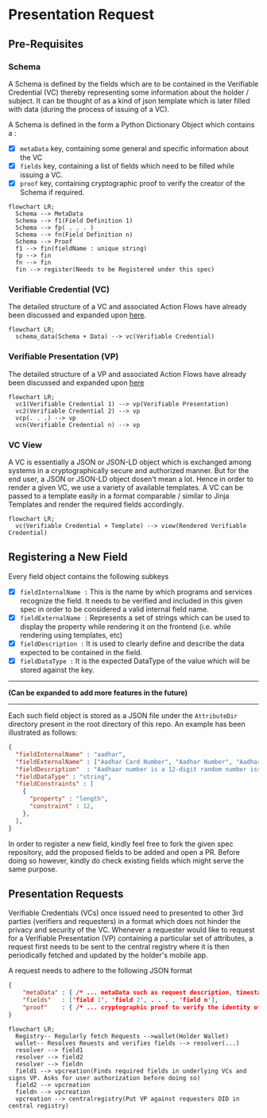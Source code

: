 # Presentation Request

## Pre-Requisites

### Schema

A Schema is defined by the fields which are to be contained in the Verifiable Credential (VC) thereby representing some information about the holder / subject. It can be thought of as a kind of json template which is later filled with data (during the process of issuing of a VC).

A Schema is defined in the form a Python Dictionary Object which contains a :
- [x] ```metaData``` key, containing some general and specific information about the VC
- [x] ```fields``` key, containing a list of fields which need to be filled while issuing a VC.
- [x] ```proof``` key, containing cryptographic proof to verify the creator of the Schema if required.

```mermaid
flowchart LR;
  Schema --> MetaData
  Schema --> f1(Field Definition 1)
  Schema --> fp( . . . )
  Schema --> fn(Field Definition n)
  Schema --> Proof
  f1 --> fin(fieldName : unique string)
  fp --> fin
  fn --> fin
  fin --> register(Needs to be Registered under this spec)
```

### Verifiable Credential (VC)

The detailed structure of a VC and associated Action Flows have already been discussed and expanded upon [here](https://github.com/Samagra-Development/competency_passbook/blob/main/dev-docs/Action%20Flows.md).

```mermaid
flowchart LR;
  schema_data(Schema + Data) --> vc(Verifiable Credential)
```

### Verifiable Presentation (VP)

The detailed structure of a VP and associated Action Flows have already been discussed and expanded upon [here](https://github.com/Samagra-Development/competency_passbook/blob/main/dev-docs/Action%20Flows.md)

```mermaid
flowchart LR;
  vc1(Verifiable Credential 1) --> vp(Verifiable Presentation)
  vc2(Verifiable Credential 2) --> vp
  vcp(. . .) --> vp
  vcn(Verifiable Credential n) --> vp
```

### VC View

A VC is essentially a JSON or JSON-LD object which is exchanged among systems in a cryptographically secure and authorized manner. But for the end user, a JSON or JSON-LD object dosen't mean a lot. Hence in order to render a given VC, we use a variety of available templates. A VC can be passed to a template easily in a format comparable / similar to Jinja Templates and render the required fields accordingly.

```mermaid
flowchart LR;
  vc(Verifiable Credential + Template) --> view(Rendered Verifiable Credential)
```

## Registering a New Field

Every field object contains the following subkeys
- [x] ```fieldInternalName :``` This is the name by which programs and services recognize the field. It needs to be verified and included in this given spec in order to be considered a valid internal field name.
- [x] ```fieldExternalName :``` Represents a set of strings which can be used to display the property while rendering it on the frontend (i.e. while rendering using templates, etc)
- [x] ```fieldDescription :``` It is used to clearly define and describe the data expected to be contained in the field.
- [x] ```fieldDataType :``` It is the expected DataType of the value which will be stored against the key.

<hr>

**(Can be expanded to add more features in the future)**

<hr>

Each such field object is stored as a JSON file under the ```AttributeDir``` directory present in the root directory of this repo. An example has been illustrated as follows:

```json
{
  "fieldInternalName" : "aadhar",
  "fieldExternalName" : ["Aadhar Card Number", "Aadhar Number", "Aadhar"],
  "fieldDescription"  : "Aadhaar number is a 12-digit random number issued by the UIDAI (“Authority”) . . .",
  "fieldDataType" : "string",
  "fieldConstraints" : [
    {
      "property" : "length",
      "constraint" : 12,
    },
  ],
}
```

In order to register a new field, kindly feel free to fork the given spec repository, add the proposed fields to be added and open a PR. Before doing so however, kindly do check existing fields which might serve the same purpose.

## Presentation Requests

Verifiable Credentials (VCs) once issued need to presented to other 3rd parties (verifiers and requesters) in a format which does not hinder the privacy and security of the VC. Whenever a requester would like to request for a Verifiable Presentation (VP) containing a particular set of attributes, a request first needs to be sent to the central registry where it is then periodically fetched and updated by the holder's mobile app.

A request needs to adhere to the following JSON format

```json
{
	"metaData" : { /* ... metaData such as request description, timestamp, etc */ },
	"fields"   : ['field 1', 'field 2', . . . , 'field n'],
	"proof"    : { /* ... cryptographic proof to verify the identity of the requester */ }
}
```

```mermaid
flowchart LR;
  Registry-- Regularly fetch Requests -->wallet(Holder Wallet)
  wallet-- Resolves Reuests and verifies fields --> resolver(...)
  resolver --> field1
  resolver --> field2
  resolver --> fieldn
  field1 --> vpcreation(Finds required fields in underlying VCs and signs VP. Asks for user authorization before doing so)
  field2 --> vpcreation
  fieldn --> vpcreation
  vpcreation --> centralregistry(Put VP against requesters DID in central registry)
```
